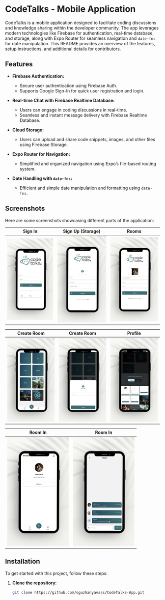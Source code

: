 # CodeTalks - Mobile Application

CodeTalks is a mobile application designed to facilitate coding discussions and knowledge sharing within the developer community. The app leverages modern technologies like Firebase for authentication, real-time database, and storage, along with Expo Router for seamless navigation and `date-fns` for date manipulation. This README provides an overview of the features, setup instructions, and additional details for contributors.

## Features

- **Firebase Authentication:**
  - Secure user authentication using Firebase Auth.
  - Supports Google Sign-In for quick user registration and login.

- **Real-time Chat with Firebase Realtime Database:**
  - Users can engage in coding discussions in real-time.
  - Seamless and instant message delivery with Firebase Realtime Database.

- **Cloud Storage:**
  - Users can upload and share code snippets, images, and other files using Firebase Storage.

- **Expo Router for Navigation:**
  - Simplified and organized navigation using Expo’s file-based routing system.

- **Date Handling with `date-fns`:**
  - Efficient and simple date manipulation and formatting using `date-fns`.

## Screenshots

Here are some screenshots showcasing different parts of the application:

| Sign In | Sign Up (Storage) | Rooms |
|---------|-------------------|-------|
| <img src="./screenshots/1.jpg" alt="Sign In" style="width: 200px; height: auto;" /> | <img src="./screenshots/2.jpg" alt="Sign Up (Storage)" style="width: 200px; height: auto;" /> | <img src="./screenshots/3.jpg" alt="Rooms" style="width: 200px; height: auto;" /> |

| Create Room | Create Room | Profile |
|-------------|-------------|---------|
| <img src="./screenshots/4.jpg" alt="Create Room" style="width: 200px; height: auto;" /> | <img src="./screenshots/5.jpg" alt="Create Room" style="width: 200px; height: auto;" /> | <img src="./screenshots/6.jpg" alt="Profile" style="width: 200px; height: auto;" /> |

| Room In | Room In |
|---------|---------|
| <img src="./screenshots/7.jpg" alt="Room In" style="width: 200px; height: auto;" /> | <img src="./screenshots/8.jpg" alt="Room In" style="width: 200px; height: auto;" /> |


## Installation

To get started with this project, follow these steps:

1. **Clone the repository:**

   ```bash
   git clone https://github.com/oguzhanyavass/CodeTalks-App.git
